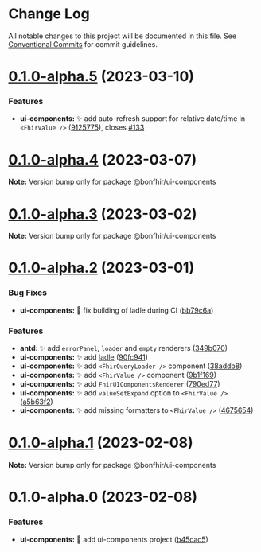 # Change Log

All notable changes to this project will be documented in this file.
See [Conventional Commits](https://conventionalcommits.org) for commit guidelines.

# [0.1.0-alpha.5](https://github.com/bonfhir/bonfhir/compare/@bonfhir/ui-components@0.1.0-alpha.4...@bonfhir/ui-components@0.1.0-alpha.5) (2023-03-10)


### Features

* **ui-components:** :sparkles: add auto-refresh support for relative date/time in `<FhirValue />` ([9125775](https://github.com/bonfhir/bonfhir/commit/91257754c7d049e568004bdd7f76ec2dd4aa7cff)), closes [#133](https://github.com/bonfhir/bonfhir/issues/133)





# [0.1.0-alpha.4](https://github.com/bonfhir/bonfhir/compare/@bonfhir/ui-components@0.1.0-alpha.3...@bonfhir/ui-components@0.1.0-alpha.4) (2023-03-07)

**Note:** Version bump only for package @bonfhir/ui-components





# [0.1.0-alpha.3](https://github.com/bonfhir/bonfhir/compare/@bonfhir/ui-components@0.1.0-alpha.2...@bonfhir/ui-components@0.1.0-alpha.3) (2023-03-02)

**Note:** Version bump only for package @bonfhir/ui-components





# [0.1.0-alpha.2](https://github.com/bonfhir/bonfhir/compare/@bonfhir/ui-components@0.1.0-alpha.1...@bonfhir/ui-components@0.1.0-alpha.2) (2023-03-01)


### Bug Fixes

* **ui-components:** :green_heart: fix building of ladle during CI ([bb79c6a](https://github.com/bonfhir/bonfhir/commit/bb79c6a3a2b2c8300488318cb4187547297a681f))


### Features

* **antd:** :sparkles: add `errorPanel`, `loader` and `empty` renderers ([349b070](https://github.com/bonfhir/bonfhir/commit/349b070bc2837d0fcdcd84d8c2e6ffa6593a3de2))
* **ui-components:** :sparkles: add [ladle](https://ladle.dev/) ([90fc941](https://github.com/bonfhir/bonfhir/commit/90fc941f7ff749c7f1a845c169a6c83dbf9957ee))
* **ui-components:** :sparkles: add `<FhirQueryLoader />` component ([38addb8](https://github.com/bonfhir/bonfhir/commit/38addb8c11c570a71c36f509b67079f2e74f7bad))
* **ui-components:** :sparkles: add `<FhirValue />` component ([9b1f169](https://github.com/bonfhir/bonfhir/commit/9b1f16905739dea6b2660643bc834380fd383c83))
* **ui-components:** :sparkles: add `FhirUIComponentsRenderer` ([790ed77](https://github.com/bonfhir/bonfhir/commit/790ed77f5e3deec5865b3688ec79afee566b88ba))
* **ui-components:** :sparkles: add `valueSetExpand` option to `<FhirValue />` ([a5b63f2](https://github.com/bonfhir/bonfhir/commit/a5b63f2f218dcd74f0cccdbbbe726f8325a5a803))
* **ui-components:** :sparkles: add missing formatters to `<FhirValue />` ([4675654](https://github.com/bonfhir/bonfhir/commit/46756541ca66f34b1d0e8864371b557d6b71740f))





# [0.1.0-alpha.1](https://github.com/bonfhir/bonfhir/compare/@bonfhir/ui-components@0.1.0-alpha.0...@bonfhir/ui-components@0.1.0-alpha.1) (2023-02-08)

**Note:** Version bump only for package @bonfhir/ui-components





# 0.1.0-alpha.0 (2023-02-08)


### Features

* **ui-components:** :tada: add ui-components project ([b45cac5](https://github.com/bonfhir/bonfhir/commit/b45cac53438ca1b3a28fa346188fc8dc4c7e254f))
